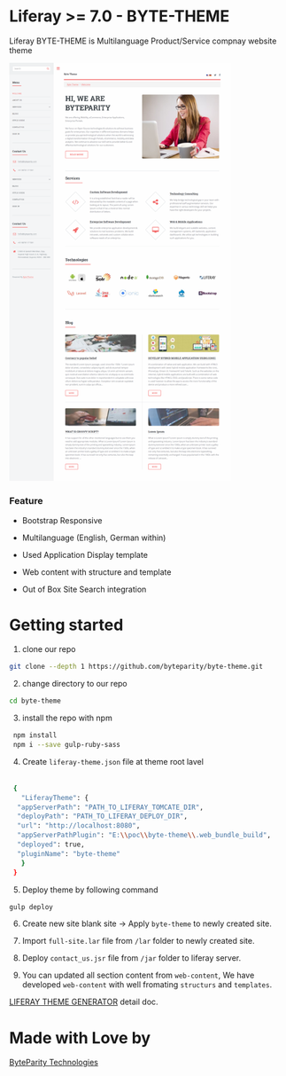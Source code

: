 # Liferay >= 7.0 - BYTE-THEME

Liferay BYTE-THEME is Multilanguage Product/Service compnay website  theme

<img src="/src/images/screenshot.png" alt="BYTE-THEME" width="400px">

### Feature

- Bootstrap Responsive

- Multilanguage (English, German within)

- Used Application Display template

- Web content with structure and template

- Out of Box Site Search integration

# Getting started

1. clone our repo
 ```bash
 git clone --depth 1 https://github.com/byteparity/byte-theme.git
 ```
 
2. change directory to our repo
 ```bash
 cd byte-theme
 ```
3. install the repo with npm
```bash
 npm install
 npm i --save gulp-ruby-sass
 ```
 
4. Create `liferay-theme.json` file at theme root lavel

```bash

 {
   "LiferayTheme": {
  "appServerPath": "PATH_TO_LIFERAY_TOMCATE_DIR", 
  "deployPath": "PATH_TO_LIFERAY_DEPLOY_DIR",
  "url": "http://localhost:8080",
  "appServerPathPlugin": "E:\\poc\\byte-theme\\.web_bundle_build",
  "deployed": true,
  "pluginName": "byte-theme"
   }
 }
 ```
5. Deploy theme by following command
```bash
gulp deploy
```
6. Create new site blank site -> Apply `byte-theme` to newly created site.

7. Import `full-site.lar` file from `/lar` folder to newly created site.

8. Deploy `contact_us.jsr` file from `/jar` folder to liferay server.

9. You can updated all section content from `web-content`, We have developed `web-content` with well fromating `structurs` and `templates`.

[LIFERAY THEME GENERATOR](https://dev.liferay.com/develop/tutorials/-/knowledge_base/7-0/themes-generator) detail doc.

# Made with Love by
[ByteParity Technologies](https://byteparity.com/)